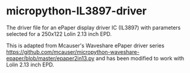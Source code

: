# micropython-IL3897-driver
The driver file for an ePaper display driver IC (IL3897) with parameters selected for a 250x122 Lolin 2.13 inch EPD.

This is adapted from Mcauser's Waveshare ePaper driver series https://github.com/mcauser/micropython-waveshare-epaper/blob/master/epaper2in13.py and has been modified to work with Lolin 2.13 inch EPD.
